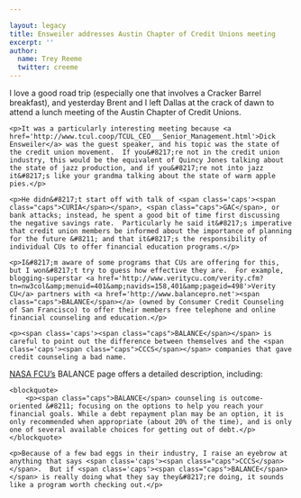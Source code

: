 ```yaml
---

layout: legacy
title: Ensweiler addresses Austin Chapter of Credit Unions meeting
excerpt: ''
author:
  name: Trey Reeme
  twitter: creeme
---
```


<p>I love a good road trip (especially one that involves a Cracker Barrel breakfast), and yesterday Brent and I left Dallas at the crack of dawn to attend a lunch meeting of the Austin Chapter of Credit Unions.</p>

    <p>It was a particularly interesting meeting because <a href='http://www.tcul.coop/TCUL_CEO___Senior_Management.html'>Dick Ensweiler</a> was the guest speaker, and his topic was the state of the credit union movement.  If you&#8217;re not in the credit union industry, this would be the equivalent of Quincy Jones talking about the state of jazz production, and if you&#8217;re not into jazz it&#8217;s like your grandma talking about the state of warm apple pies.</p>

    <p>He didn&#8217;t start off with talk of <span class='caps'><span class="caps">CURIA</span></span>, <span class="caps">GAC</span>, or bank attacks; instead, he spent a good bit of time first discussing the negative savings rate.  Particularly he said it&#8217;s imperative that credit union members be informed about the importance of planning for the future &#8211; and that it&#8217;s the responsibility of individual CUs to offer financial education programs.</p>

    <p>I&#8217;m aware of some programs that CUs are offering for this, but I won&#8217;t try to guess how effective they are.  For example, blogging-superstar <a href='http://www.veritycu.com/verity.cfm?tn=nw3col&amp;menuid=401&amp;navids=158,401&amp;pageid=498'>Verity CU</a> partners with <a href='http://www.balancepro.net'><span class="caps">BALANCE</span></a> (owned by Consumer Credit Counseling of San Francisco) to offer their members free telephone and online financial counseling and education.</p>

    <p><span class='caps'><span class="caps">BALANCE</span></span> is careful to point out the difference between themselves and the <span class='caps'><span class="caps">CCCS</span></span> companies that gave credit counseling a bad name.  
<a href='http://www.nasafcu.com/l2.aspx?ci=727'><span class="caps">NASA</span> <span class='caps'><span class="caps">FCU</span></span>&#8217;s</a> BALANCE page offers a detailed description, including:</p>

    <blockquote>
        <p><span class="caps">BALANCE</span> counseling is outcome-oriented &#8211; focusing on the options to help you reach your financial goals. While a debt repayment plan may be an option, it is only recommended when appropriate (about 20% of the time), and is only one of several available choices for getting out of debt.</p>
    </blockquote>

    <p>Because of a few bad eggs in their industry, I raise an eyebrow at anything that says <span class='caps'><span class="caps">CCCS</span></span>.  But if <span class='caps'><span class="caps">BALANCE</span></span> is really doing what they say they&#8217;re doing, it sounds like a program worth checking out.</p>